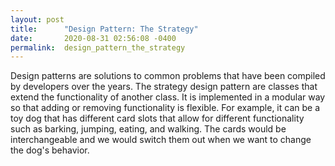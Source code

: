 ```yaml
---
layout: post
title:      "Design Pattern: The Strategy"
date:       2020-08-31 02:56:08 -0400
permalink:  design_pattern_the_strategy
---
```



Design patterns are solutions to common problems that have been compiled by developers over the years. 
The strategy design pattern are classes that extend the functionality of another class. It is implemented in a modular way so that adding or removing functionality is flexible. For example, it can be a toy dog that has different card slots that allow for different functionality such as barking, jumping, eating, and walking. The cards would be interchangeable and we would switch them out when we want to change the dog's behavior. 

